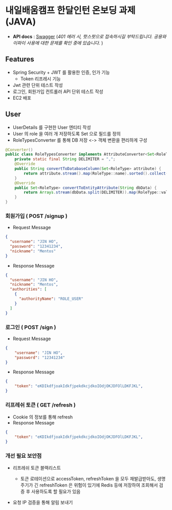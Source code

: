 # 내일배움캠프 한달인턴 온보딩 과제 (JAVA)

- **API docs** : [Swagger](http://43.200.21.99:8080/swagger-ui.html) (*401 에러 시, 핫스팟으로 접속하시길 부탁드립니다. 공용와이파이 사용에 대한 문제를 확인 중에 있습니다.* )
## Features
- Spring Security + JWT 를 활용한 인증, 인가 기능
  -  Token 리프레시 기능
- Jwt 관련 단위 테스트 작성
- 로그인, 회원가입 컨트롤러 API 단위 테스트 작성
- EC2 배포

## User
- UserDetails 를 구현한 User 엔티티 작성
- User 의 role 을 여러 개 저장하도록 Set 으로 필드를 정의
- RoleTypesConverter 를 통해 DB 저장 <-> 객체 변환을 편리하게 구성
```java
@Converter()
public class RoleTypesConverter implements AttributeConverter<Set<RoleType>, String> {
    private static final String DELIMITER = ",";
    @Override
    public String convertToDatabaseColumn(Set<RoleType> attribute) {
        return attribute.stream().map(RoleType::name).sorted().collect(Collectors.joining(DELIMITER));
    }
    @Override
    public Set<RoleType> convertToEntityAttribute(String dbData) {
        return Arrays.stream(dbData.split(DELIMITER)).map(RoleType::valueOf).collect(Collectors.toSet());
    }
}
```
### 회원가입 ( POST /signup )
- Request Message
```json
{
  "username": "JIN HO",
  "password": "12341234",
  "nickname": "Mentos"
}
```

- Response Message
```json
{
  "username": "JIN HO",
  "nickname": "Mentos",
  "authorities": [
    {
      "authorityName": "ROLE_USER"
    }
  ]		
}
```
### 로그인 ( POST /sign )
- Request Message
```json
{
	"username": "JIN HO",
	"password": "12341234"
}
```

- Response Message
```json
{
	"token": "eKDIkdfjoakIdkfjpekdkcjdkoIOdjOKJDFOlLDKFJKL",
}
```
### 리프레쉬 토큰 ( GET /refresh )
- Cookie 의 정보를 통해 refresh
- Response Message
```json
{
	"token": "eKDIkdfjoakIdkfjpekdkcjdkoIOdjOKJDFOlLDKFJKL",
}
```

### 개선 필요 보안점
- 리프레쉬 토큰 블랙리스트
  - 토큰 로테이션으로 accessToken, refreshToken 을 모두 재발급받아도, 생명주기가 긴 refreshToken 은 위험이 있기에 Redis 등에 저장하여 조회해서 검증 후 사용하도록 할 필요가 있음

- 요청 IP 검증을 통해 알림 보내기


